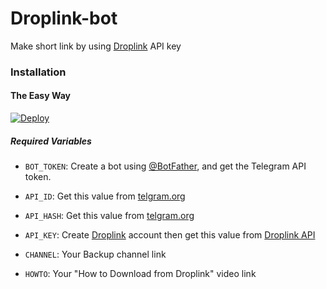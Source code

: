 # Droplink-bot
Make short link by using [Droplink](https://droplinks.co/) API key
### Installation

#### The Easy Way

[![Deploy](https://www.herokucdn.com/deploy/button.svg)](https://heroku.com/deploy?template=https://github.com/SriGuru05/DropLink-Converter-bot)

##### Required Variables

* `BOT_TOKEN`: Create a bot using [@BotFather](https://telegram.dog/BotFather), and get the Telegram API token.

* `API_ID`: Get this value from [telgram.org](https://my.telegram.org/apps)
* `API_HASH`: Get this value from [telgram.org](https://my.telegram.org/apps)
* `API_KEY`: Create [Droplink](https://Droplinks.co/) account then get this value from [Droplink API](https://Droplinks.co/member/tools/api)
* `CHANNEL`: Your Backup channel link
* `HOWTO`: Your "How to Download from Droplink" video link
